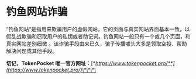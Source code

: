 # 钓鱼网站诈骗

“钓鱼网站“是指用来欺骗用户的虚假网站，它的页面与真实网站界面基本一致，以假乱战欺骗和窃取用户的私钥或者助记词。钓鱼网站一般只有一个或几个页面，和真实网站差别细微 。该诈骗手段由来已久，骗子传播噱头大多是领取空投、帮助解决问题或其他手段。

**切记，TokenPocket 唯一官方网址：**[**https://www.tokenpocket.pro/**](https://www.tokenpocket.pro/)\*\*\*\*



